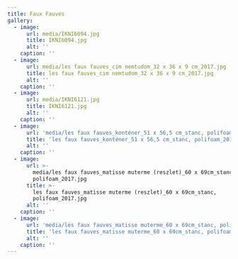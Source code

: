 ```yaml
---
title: Faux Fauves
gallery:
  - image:
      url: media/IKNI6094.jpg
      title: IKNI6094.jpg
      alt: ''
    caption: ''
  - image:
      url: media/les faux fauves_cim nemtudom_32 x 36 x 9 cm_2017.jpg
      title: les faux fauves_cim nemtudom_32 x 36 x 9 cm_2017.jpg
      alt: ''
    caption: ''
  - image:
      url: media/IKNI6121.jpg
      title: IKNI6121.jpg
      alt: ''
    caption: ''
  - image:
      url: 'media/les faux fauves_konténer_51 x 56,5 cm_stanc, polifoam_2017.jpg'
      title: 'les faux fauves_konténer_51 x 56,5 cm_stanc, polifoam_2017.jpg'
      alt: ''
    caption: ''
  - image:
      url: >-
        media/les faux fauves_matisse muterme (reszlet)_60 x 69cm_stanc,
        polifoam_2017.jpg
      title: >-
        les faux fauves_matisse muterme (reszlet)_60 x 69cm_stanc,
        polifoam_2017.jpg
      alt: ''
    caption: ''
  - image:
      url: 'media/les faux fauves_matisse muterme_60 x 69cm_stanc, polifoam_2017.jpg'
      title: 'les faux fauves_matisse muterme_60 x 69cm_stanc, polifoam_2017.jpg'
      alt: ''
    caption: ''
---
```


